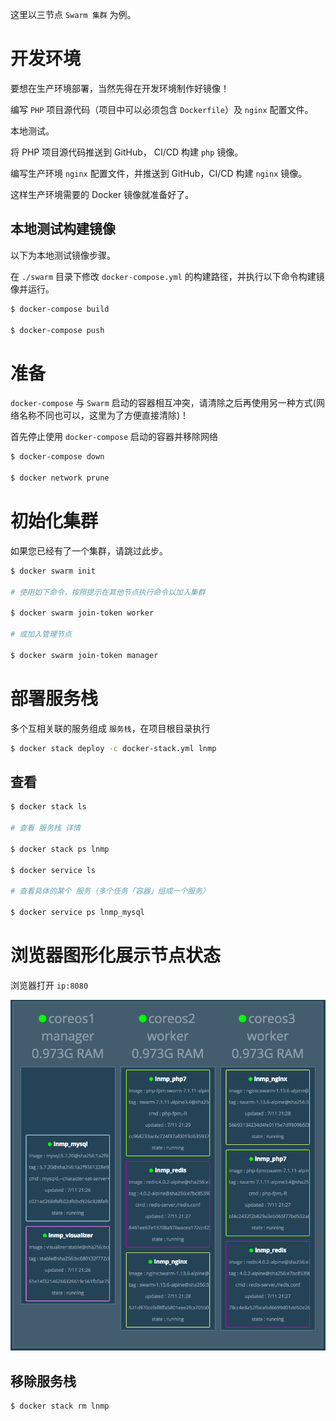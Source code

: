 这里以三节点 `Swarm 集群` 为例。

# 开发环境

要想在生产环境部署，当然先得在开发环境制作好镜像！

编写 `PHP` 项目源代码（项目中可以必须包含 `Dockerfile`）及 `nginx` 配置文件。

本地测试。

将 PHP 项目源代码推送到 GitHub， CI/CD 构建 `php` 镜像。

编写生产环境 `nginx` 配置文件，并推送到 GitHub，CI/CD 构建 `nginx` 镜像。

这样生产环境需要的 Docker 镜像就准备好了。

## 本地测试构建镜像

以下为本地测试镜像步骤。

在 `./swarm` 目录下修改 `docker-compose.yml` 的构建路径，并执行以下命令构建镜像并运行。

```bash
$ docker-compose build

$ docker-compose push
```

# 准备

`docker-compose` 与 `Swarm` 启动的容器相互冲突，请清除之后再使用另一种方式(网络名称不同也可以，这里为了方便直接清除)！

首先停止使用 `docker-compose` 启动的容器并移除网络

```bash
$ docker-compose down

$ docker network prune
```

# 初始化集群

如果您已经有了一个集群，请跳过此步。

```bash
$ docker swarm init

# 使用如下命令，按照提示在其他节点执行命令以加入集群

$ docker swarm join-token worker

# 或加入管理节点

$ docker swarm join-token manager
```

# 部署服务栈

多个互相关联的服务组成 `服务栈`，在项目根目录执行

```bash
$ docker stack deploy -c docker-stack.yml lnmp
```

## 查看

```bash
$ docker stack ls

# 查看 服务栈 详情

$ docker stack ps lnmp

$ docker service ls

# 查看具体的某个 服务（多个任务「容器」组成一个服务）

$ docker service ps lnmp_mysql
```

# 浏览器图形化展示节点状态

浏览器打开 `ip:8080`

![](../img/docker-swarm-three.png)

## 移除服务栈

```bash
$ docker stack rm lnmp
```
